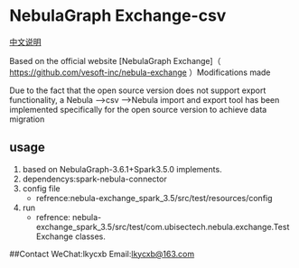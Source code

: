 # NebulaGraph Exchange-csv

[中文说明](https://github.com/lkycxb/nebula-exchange-csv/blob/main/README-CN.md)

Based on the official website [NebulaGraph Exchange]（ https://github.com/vesoft-inc/nebula-exchange ）Modifications made

Due to the fact that the open source version does not support export functionality, a Nebula -->csv -->Nebula import and export tool has been implemented specifically for the open source version to achieve data migration

## usage

1. based on NebulaGraph-3.6.1+Spark3.5.0 implements.
2. dependencys:spark-nebula-connector
3. config file
    - refrence:nebula-exchange_spark_3.5/src/test/resources/config
4. run
    - refrence: nebula-exchange_spark_3.5/src/test/com.ubisectech.nebula.exchange.TestExchange classes.


##Contact
WeChat:lkycxb 
Email:lkycxb@163.com